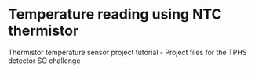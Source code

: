 # Temperature reading using NTC thermistor
Thermistor temperature sensor project tutorial - 
Project files for the TPHS detector SO challenge 
